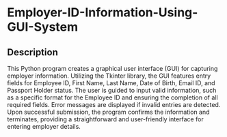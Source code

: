 # Employer-ID-Information-Using-GUI-System

## Description
This Python program creates a graphical user interface (GUI) for capturing employer information. Utilizing the Tkinter library, the GUI features entry fields for Employee ID, First Name, Last Name, Date of Birth, Email ID, and Passport Holder status. The user is guided to input valid information, such as a specific format for the Employee ID and ensuring the completion of all required fields. Error messages are displayed if invalid entries are detected. Upon successful submission, the program confirms the information and terminates, providing a straightforward and user-friendly interface for entering employer details.

